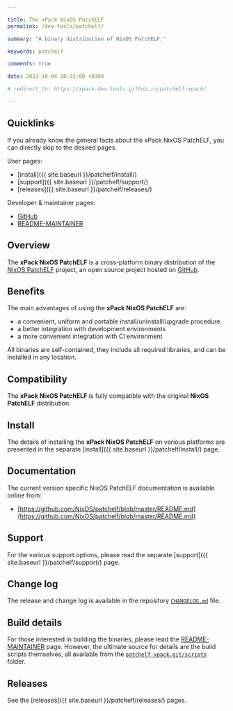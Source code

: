 ```yaml
---

title: The xPack NixOS PatchELF
permalink: /dev-tools/patchelf/

summary: "A binary distribution of NixOS PatchELF."

keywords: patchelf

comments: true

date: 2022-10-04 10:32:00 +0300

# redirect_to: https://xpack-dev-tools.github.io/patchelf-xpack/

---
```


## Quicklinks

If you already know the general facts about the xPack NixOS PatchELF, you can
directly skip to the desired pages.

User pages:

- [install]({{ site.baseurl }}/patchelf/install/)
- [support]({{ site.baseurl }}/patchelf/support/)
- [releases]({{ site.baseurl }}/patchelf/releases/)

Developer & maintainer pages:

- [GitHub](https://github.com/xpack-dev-tools/patchelf-xpack/)
- [README-MAINTAINER](https://github.com/xpack-dev-tools/patchelf-xpack/blob/xpack/README-MAINTAINER.md)

## Overview

The **xPack NixOS PatchELF** is a cross-platform binary distribution of the
[NixOS PatchELF](https://github.com/NixOS/patchelf) project,
an open source project hosted on
[GitHub](https://github.com/NixOS/patchelf).

## Benefits

The main advantages of using the **xPack NixOS PatchELF** are:

- a convenient, uniform and portable install/uninstall/upgrade procedure
- a better integration with development environments
- a more convenient integration with CI environment

All binaries are self-contained, they include all required libraries,
and can be installed in any location.

## Compatibility

The **xPack NixOS PatchELF** is fully compatible with the original **NixOS PatchELF**
distribution.

## Install

The details of installing the **xPack NixOS PatchELF** on various platforms are
presented in the separate
[install]({{ site.baseurl }}/patchelf/install/) page.

## Documentation

The current version specific NixOS PatchELF documentation is available online from:

- [https://github.com/NixOS/patchelf/blob/master/README.md](https://github.com/NixOS/patchelf/blob/master/README.md)

## Support

For the various support options, please read the separate
[support]({{ site.baseurl }}/patchelf/support/) page.

## Change log

The release and change log is available in the repository
[`CHANGELOG.md`](https://github.com/xpack-dev-tools/patchelf-xpack/blob/xpack/CHANGELOG.md) file.

## Build details

For those interested in building the binaries, please read the
[README-MAINTAINER](https://github.com/xpack-dev-tools/patchelf-xpack/blob/xpack/README-MAINTAINER.md)
page.
However, the ultimate source for details are the build scripts themselves,
all available from the
[`patchelf-xpack.git/scripts`](https://github.com/xpack-dev-tools/patchelf-xpack/tree/xpack/scripts/)
folder.

## Releases

See the [releases]({{ site.baseurl }}/patchelf/releases/) pages.
